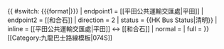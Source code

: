 {{ #switch: {{{format|}}}
  | endpoint1 = [[平田公共運輸交匯處|平田]]
  | endpoint2 = [[和合石]]
  | direction = 2
  | status = {{HK Bus Status|清明}}
  | inline = [[平田公共運輸交匯處|平田]] ↔ [[和合石]]
  | normal =
  | full =
}}<noinclude>[[Category:九龍巴士路線模板|074S]]</noinclude>